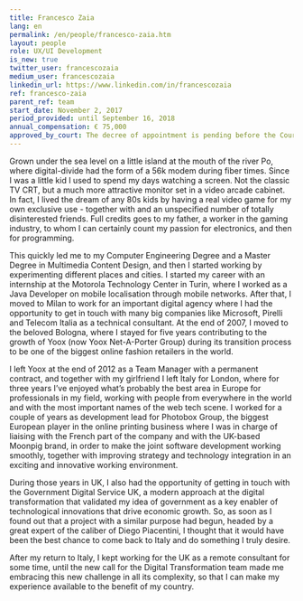 ```yaml
---
title: Francesco Zaia
lang: en
permalink: /en/people/francesco-zaia.htm
layout: people
role: UX/UI Development
is_new: true
twitter_user: francescozaia
medium_user: francescozaia
linkedin_url: https://www.linkedin.com/in/francescozaia
ref: francesco-zaia
parent_ref: team
start_date: November 2, 2017
period_provided: until September 16, 2018
annual_compensation: € 75,000
approved_by_court: The decree of appointment is pending before the Court of Auditors.
---
```

Grown under the sea level on a little island at the mouth of the river Po, where digital-divide had the form of a 56k modem during fiber times. Since I was a little kid I used to spend my days watching a screen. Not the classic TV CRT, but a much more attractive monitor set in a video arcade cabinet. In fact, I lived the dream of any 80s kids by having a real video game for my own exclusive use - together with and an unspecified number of totally disinterested friends. Full credits goes to my father, a worker in the gaming industry, to whom I can certainly count my passion for electronics, and then for programming.

This quickly led me to my Computer Engineering Degree and a Master Degree in Multimedia Content Design, and then I started working by experimenting different places and cities. I started my career with an internship at the Motorola Technology Center in Turin, where I worked as a Java Developer on mobile localisation through mobile networks. After that, I moved to Milan to work for an important digital agency where I had the opportunity to get in touch with many big companies like Microsoft, Pirelli and Telecom Italia as a technical consultant. At the end of 2007, I moved to the beloved Bologna, where I stayed for five years contributing to the growth of Yoox (now Yoox Net-A-Porter Group) during its transition process to be one of the biggest online fashion retailers in the world.

I left Yoox at the end of 2012 as a Team Manager with a permanent contract, and together with my girlfriend I left Italy for London, where for three years I’ve enjoyed what’s probably the best area in Europe for professionals in my field, working with people from everywhere in the world and with the most important names of the web tech scene. I worked for a couple of years as development lead for Photobox Group, the biggest European player in the online printing business where I was in charge of liaising with the French part of the company and with the UK-based Moonpig brand, in order to make the joint software development working smoothly, together with improving strategy and technology integration in an exciting and innovative working environment.

During those years in UK, I also had the opportunity of getting in touch with the Government Digital Service UK, a modern approach at the digital transformation that validated my idea of government as a key enabler of technological innovations that drive economic growth. So, as soon as I found out that a project with a similar purpose had begun, headed by a great expert of the caliber of Diego Piacentini, I thought that it would have been the best chance to come back to Italy and do something I truly desire.

After my return to Italy, I kept working for the UK as a remote consultant for some time, until the new call for the Digital Transformation team made me embracing this new challenge in all its complexity, so that I can make my experience available to the benefit of my country.